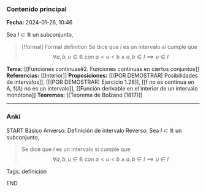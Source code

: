 ### Contenido principal

**Fecha:** 2024-01-26, 10:46

Sea $I \subset \mathbb R$ un subconjunto,
> [!formal] Formal definition
> Se dice que $I$ es un intervalo si cumple que
> $$  \forall a,b,u \in \mathbb R \textrm{ con } a < u < b \land a,b \in I \implies u \in I$$ 

**Tema:** [[Funciones continuas#2. Funciones continuas en ciertos conjuntos]]
**Referencias:** [[Interior]]
**Proposiciones:** [[(POR DEMOSTRAR) Posibilidades de intervalos]], [[(POR DEMOSTRAR) Ejercicio 1.28]], [[f no es continua en A, f(A) no es un intervalo]], [[Función derivable en el interior de un intervalo monótona]]
**Teoremas:** [[Teorema de Bolzano (1817)]]

---
### Anki

START
Básico
Anverso: Definición de intervalo
Reverso: Sea $I \subset \mathbb R$ un subconjunto,

> Se dice que $I$ es un intervalo si cumple que
> $$  \forall a,b,u \in \mathbb R \textrm{ con } a < u < b \land a,b \in I \implies u \in I$$

Tags: definición
<!--ID: 1706298589366-->
END
